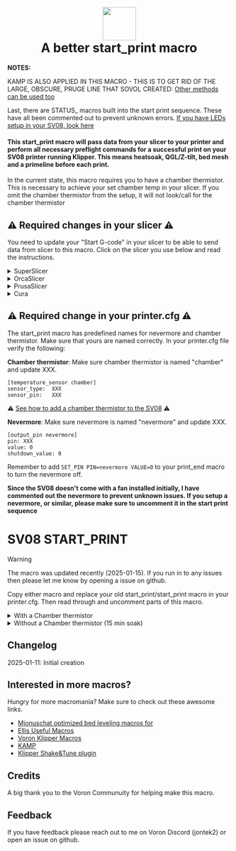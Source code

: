 <h1 align="center">
  <br>
  <img src="img/start.png" width="75""></a>
  <br>
    A better start_print macro
  <br>
</h1>

<b>NOTES:</b>

KAMP IS ALSO APPLIED IN THIS MACRO - THIS IS TO GET RID OF THE LARGE, OBSCURE, PRUGE LINE THAT SOVOL CREATED:
[Other methods can be used too](https://www.printables.com/model/1035759-adaptive-purge-for-any-3d-printer-using-slicer-var)

Last, there are STATUS_ macros built into the start print sequence. These have all been commented out to prevent unknown errors. [If you have LEDs setup in your SV08, look here](https://github.com/julianschill/klipper-led_effect)

<h4>This start_print macro will pass data from your slicer to your printer and perform all necessary preflight commands for a successful print on your SV08 printer running Klipper. This means heatsoak, QGL/Z-tilt, bed mesh and a primeline before each print.</h4>


<p>In the current state, this macro requires you to have a chamber thermistor. This is necessary to achieve your set chamber temp in your slicer. If you omit the chamber thermistor from the setup, it will not look/call for the chamber thermistor</p>

## :warning: Required changes in your slicer :warning:
You need to update your "Start G-code" in your slicer to be able to send data from slicer to this macro. Click on the slicer you use below and read the instructions.

<details>
<summary>SuperSlicer</summary>
In Superslicer go to "Printer settings" -> "Custom g-code" -> "Start G-code" and update it to:

```
M104 S0 ; Stops SuperSlicer from sending temp waits separately
M140 S0
start_print EXTRUDER=[first_layer_temperature] BED=[first_layer_bed_temperature] CHAMBER=[chamber_temperature]
```
</details>
<details>
<summary>OrcaSlicer</summary>
In OrcaSlicer go to "Printer settings" -> "Machine start g-code" and update it to:

```
M104 S0 ; Stops OrcaSlicer from sending temp waits separately
M140 S0
start_print EXTRUDER=[first_layer_temperature] BED=[first_layer_bed_temperature] CHAMBER=[chamber_temperature]
```
</details>
<details>
<summary>PrusaSlicer</summary>

In PrusaSlicer go to "Printer settings" -> "Custom g-code" -> "Start G-code" and update it to:

```
M104 S0 ; Stops PrusaSlicer from sending temp waits separately
M140 S0
start_print EXTRUDER=[first_layer_temperature[initial_extruder]] BED=[first_layer_bed_temperature] CHAMBER=[chamber_temperature]
```
</details>
<details>
<summary>Cura</summary>

In Cura go to "Settings" -> "Printer" -> "Manage printers" -> "Machine settings" -> "Start G-code" and update it to:

```
start_print EXTRUDER={material_print_temperature_layer_0} BED={material_bed_temperature_layer_0} CHAMBER={build_volume_temperature}
```
</details>

## :warning: Required change in your printer.cfg :warning:

The start_print macro has predefined names for nevermore and chamber thermistor. Make sure that yours are named correctly. In your printer.cfg file verify the following:

**Chamber thermistor**:
Make sure chamber thermistor is named "chamber" and update XXX.

```
[temperature_sensor chamber]
sensor_type:  XXX
sensor_pin:   XXX
```

:warning: [See how to add a chamber thermistor to the SV08](https://github.com/ss1gohan13/Sovol-SV08-Mainline/tree/main/files-used/config/options/thermistor) :warning:

**Nevermore**:
Make sure nevermore is named "nevermore" and update XXX.

```
[output_pin nevermore]
pin: XXX
value: 0
shutdown_value: 0
```

Remember to add ```SET_PIN PIN=nevermore VALUE=0``` to your print_end macro to turn the nevermore off.

<b> Since the SV08 doesn't come with a fan installed initially, I have commented out the nevermore to prevent unknown issues. If you setup a nevermore, or similar, please make sure to uncomment it in the start print sequence </b>

# SV08 START_PRINT

> [!WARNING]  
> The macro was updated recently (2025-01-15). If you run in to any issues then please let me know by opening a issue on github.

Copy either macro and replace your old start_print/start_print macro in your printer.cfg. Then read through and uncomment parts of this macro.

<details>
<summary>With a Chamber thermistor</summary>
  
```
#####################################################################
#   A better start_print macro for SV08
#####################################################################

[gcode_macro START_PRINT]
gcode:
  # This part fetches data from your slicer. Such as bed temp and extruder temp
  {% set target_bed = params.BED|int %}
  {% set target_extruder = params.EXTRUDER|int %}
  {% set x_wait = printer.toolhead.axis_maximum.x|float / 2 %}
  {% set y_wait = printer.toolhead.axis_maximum.y|float / 2 %}

  # Homes the printer, sets absolute positioning and updates the Stealthburner leds.
    #STATUS_HOMING
    {% if printer.toolhead.homed_axes != "xyz" %}
        G28                      # Full home (XYZ)
        {% else %}
          G28 Z
    {% endif %}
    G90

    M400

    CLEAR_PAUSE

  ##  Uncomment for bed mesh (1 of 2)
  BED_MESH_CLEAR       # Clears old saved bed mesh (if any)

  # Checks if the bed temp is higher than 90c - if so then trigger a time-based heatsoak
  {% if params.BED|int > 90 %}
    SET_DISPLAY_TEXT MSG="Bed: {target_bed}C"           # Displays info
    #STATUS_HEATING                                      # Sets SB-leds to heating-mode
    M106 S150                                           # Turns on the PT-fan

    #  Uncomment if you have a Nevermore.
    #SET_PIN PIN=!PC13 VALUE=1                      # Turns on the nevermore
    #SET_PIN PIN=nevermore VALUE=1                      # Turns on the nevermore
    G1 X{x_wait} Y{y_wait} Z15 F9000                    # Go to center of the bed
    M190 S{target_bed}                                  # Sets the target temp for the bed
    
    # For high-temp prints, use a fixed 15-minute heatsoak
    SET_DISPLAY_TEXT MSG="Heatsoak: 15min"             # Displays info
    G4 P900000                                         # Wait 15 minutes for heatsoak

  # If the bed temp is not over 90c, then handle soak based on material
  {% else %}
    SET_DISPLAY_TEXT MSG="Bed: {target_bed}C"           # Displays info
    #STATUS_HEATING                                      # Sets SB-leds to heating-mode
    G1 X{x_wait} Y{y_wait} Z15 F9000                    # Go to center of the bed
    M190 S{target_bed}                                  # Sets the target temp for the bed
    
    # Material-based soak times with variant handling
    {% set raw_material = params.MATERIAL|default("PLA")|string|upper %}
    
    # Extract base material type by handling variants
    {% set material = namespace(type="") %}
    {% if "PLA" in raw_material %}
        {% set material.type = "PLA" %}
    {% elif "PETG" in raw_material %}
        {% set material.type = "PETG" %}
    {% elif "ABS" in raw_material %}
        {% set material.type = "ABS" %}
    {% elif "ASA" in raw_material %}
        {% set material.type = "ASA" %}
    {% elif "PC" in raw_material %}
        {% set material.type = "PC" %}
    {% elif "TPU" in raw_material %}
        {% set material.type = "TPU" %}
    {% else %}
        {% set material.type = raw_material %}
    {% endif %}

    # Define soak times
    {% set soak_time = {
        "PLA": 180000,    # 3 minutes
        "PETG": 240000,   # 4 minutes
        "ABS": 300000,    # 5 minutes
        "ASA": 300000,    # 5 minutes
        "PC": 300000,     # 5 minutes
        "TPU": 180000     # 3 minutes
    }[material.type]|default(300000) %}    # Default to 5 minutes if material not found
    
    SET_DISPLAY_TEXT MSG="Soak: {soak_time/60000|int}min ({raw_material})"
    G4 P{soak_time}
  {% endif %}

  ##  Comment out for Trident (Z_TILT_ADJUST)
  #{% if 'z_tilt' in printer and not printer.z_tilt.applied %}
  #  STATUS_LEVELING
  #  SET_DISPLAY_TEXT MSG="Z-tilt adjust"     # Displays info
  #  Z_TILT_ADJUST                            # Levels the buildplate via z_tilt_adjust
  #  G28 Z                                    # Homes Z again after z_tilt_adjust
  #{% endif %}

  ## Comment out for Voron (QUAD_GANTRY_LEVEL)
  #{% if 'quad_gantry_level' in printer and not printer.quad_gantry_level.applied %}
  #  STATUS_LEVELING
  #  SET_DISPLAY_TEXT MSG="QGL"                # Displays info
  #  QUAD_GANTRY_LEVEL                         # Levels the gantry
  #  G28 Z                                     # Homes Z again after QGL
  #{% endif %}

  SMART_PARK

  # Heating nozzle to 150 degrees. This helps with getting a correct Z-home
  #STATUS_HEATING
  SET_DISPLAY_TEXT MSG="Hotend: 150C"          # Displays info
  M109 S150                                    # Heats the nozzle to 150c

  #CLEAN_NOZZLE EXTRUDER={target_extruder}     # Pass the actual print temperature for cleaning

  #STATUS_HOMING
  # Only home Z if leveling was performed
  #{% if 'z_tilt' in printer and printer.z_tilt.applied %}
  #    G28 Z                                    # Re-home Z after z_tilt_adjust
  #{% endif %}

  #STATUS_MESHING
  ##  Uncomment for bed mesh (2 of 2)
  SET_DISPLAY_TEXT MSG="Bed mesh"    # Displays info
  BED_MESH_CALIBRATE ADAPTIVE=1                # Starts bed mesh

  SMART_PARK

  # Heats up the nozzle up to target via data from slicer
  SET_DISPLAY_TEXT MSG="Hotend: {target_extruder}C"             # Displays info
  #STATUS_HEATING                                                # Sets SB-leds to heating-mode
  M107                                                          # Turns off partcooling fan
  M109 S{target_extruder}                                       # Heats the nozzle to printing temp

  # Gets ready to print by doing a purge line and updating the SB-leds
  SET_DISPLAY_TEXT MSG="Printer goes brr"          # Displays info
  #STATUS_CLEANING
  LINE_PURGE
  #STATUS_PRINTING
```
</details>

<details>
<summary>Without a Chamber thermistor (15 min soak)</summary>
  
```
#####################################################################
#   A better start_print macro for SV08
#####################################################################

[gcode_macro START_PRINT]
gcode:
  # This part fetches data from your slicer. Such as bed temp and extruder temp
  {% set target_bed = params.BED|int %}
  {% set target_extruder = params.EXTRUDER|int %}
  {% set x_wait = printer.toolhead.axis_maximum.x|float / 2 %}
  {% set y_wait = printer.toolhead.axis_maximum.y|float / 2 %}

  # Homes the printer, sets absolute positioning and updates the Stealthburner leds.
    #STATUS_HOMING
    {% if printer.toolhead.homed_axes != "xyz" %}
        G28                      # Full home (XYZ)
        {% else %}
          G28 Z
    {% endif %}
    G90

    M400

    CLEAR_PAUSE

  ##  Uncomment for bed mesh (1 of 2)
  BED_MESH_CLEAR       # Clears old saved bed mesh (if any)

  # Checks if the bed temp is higher than 90c - if so then trigger a time-based heatsoak
  {% if params.BED|int > 90 %}
    SET_DISPLAY_TEXT MSG="Bed: {target_bed}C"           # Displays info
    #STATUS_HEATING                                      # Sets SB-leds to heating-mode
    M106 S150                                           # Turns on the PT-fan

    #  Uncomment if you have a Nevermore.
    #SET_PIN PIN=!PC13 VALUE=1                      # Turns on the nevermore
    #SET_PIN PIN=nevermore VALUE=1                      # Turns on the nevermore
    G1 X{x_wait} Y{y_wait} Z15 F9000                    # Go to center of the bed
    M190 S{target_bed}                                  # Sets the target temp for the bed
    
    # For high-temp prints, use a fixed 15-minute heatsoak
    SET_DISPLAY_TEXT MSG="Heatsoak: 15min"             # Displays info
    G4 P900000                                         # Wait 15 minutes for heatsoak

  # If the bed temp is not over 90c, then handle soak based on material
  {% else %}
    SET_DISPLAY_TEXT MSG="Bed: {target_bed}C"           # Displays info
    #STATUS_HEATING                                      # Sets SB-leds to heating-mode
    G1 X{x_wait} Y{y_wait} Z15 F9000                    # Go to center of the bed
    M190 S{target_bed}                                  # Sets the target temp for the bed
    
    # Material-based soak times with variant handling
    {% set raw_material = params.MATERIAL|default("PLA")|string|upper %}
    
    # Extract base material type by handling variants
    {% set material = namespace(type="") %}
    {% if "PLA" in raw_material %}
        {% set material.type = "PLA" %}
    {% elif "PETG" in raw_material %}
        {% set material.type = "PETG" %}
    {% elif "ABS" in raw_material %}
        {% set material.type = "ABS" %}
    {% elif "ASA" in raw_material %}
        {% set material.type = "ASA" %}
    {% elif "PC" in raw_material %}
        {% set material.type = "PC" %}
    {% elif "TPU" in raw_material %}
        {% set material.type = "TPU" %}
    {% else %}
        {% set material.type = raw_material %}
    {% endif %}

    # Define soak times
    {% set soak_time = {
        "PLA": 180000,    # 3 minutes
        "PETG": 240000,   # 4 minutes
        "ABS": 300000,    # 5 minutes
        "ASA": 300000,    # 5 minutes
        "PC": 300000,     # 5 minutes
        "TPU": 180000     # 3 minutes
    }[material.type]|default(300000) %}    # Default to 5 minutes if material not found
    
    SET_DISPLAY_TEXT MSG="Soak: {soak_time/60000|int}min ({raw_material})"
    G4 P{soak_time}
  {% endif %}

  ##  Comment out for Trident (Z_TILT_ADJUST)
  #{% if 'z_tilt' in printer and not printer.z_tilt.applied %}
  #  STATUS_LEVELING
  #  SET_DISPLAY_TEXT MSG="Z-tilt adjust"     # Displays info
  #  Z_TILT_ADJUST                            # Levels the buildplate via z_tilt_adjust
  #  G28 Z                                    # Homes Z again after z_tilt_adjust
  #{% endif %}

  ## Comment out for Voron (QUAD_GANTRY_LEVEL)
  #{% if 'quad_gantry_level' in printer and not printer.quad_gantry_level.applied %}
  #  STATUS_LEVELING
  #  SET_DISPLAY_TEXT MSG="QGL"                # Displays info
  #  QUAD_GANTRY_LEVEL                         # Levels the gantry
  #  G28 Z                                     # Homes Z again after QGL
  #{% endif %}

  SMART_PARK

  # Heating nozzle to 150 degrees. This helps with getting a correct Z-home
  #STATUS_HEATING
  SET_DISPLAY_TEXT MSG="Hotend: 150C"          # Displays info
  M109 S150                                    # Heats the nozzle to 150c

  #CLEAN_NOZZLE EXTRUDER={target_extruder}     # Pass the actual print temperature for cleaning

  #STATUS_HOMING
  # Only home Z if leveling was performed
  #{% if 'z_tilt' in printer and printer.z_tilt.applied %}
  #    G28 Z                                    # Re-home Z after z_tilt_adjust
  #{% endif %}

  #STATUS_MESHING
  ##  Uncomment for bed mesh (2 of 2)
  SET_DISPLAY_TEXT MSG="Bed mesh"    # Displays info
  BED_MESH_CALIBRATE ADAPTIVE=1                # Starts bed mesh

  SMART_PARK

  # Heats up the nozzle up to target via data from slicer
  SET_DISPLAY_TEXT MSG="Hotend: {target_extruder}C"             # Displays info
  #STATUS_HEATING                                                # Sets SB-leds to heating-mode
  M107                                                          # Turns off partcooling fan
  M109 S{target_extruder}                                       # Heats the nozzle to printing temp

  # Gets ready to print by doing a purge line and updating the SB-leds
  SET_DISPLAY_TEXT MSG="Printer goes brr"          # Displays info
  #STATUS_CLEANING
  LINE_PURGE
  #STATUS_PRINTING
```
</details>

## Changelog

2025-01-11: Initial creation 

## Interested in more macros?

Hungry for more macromania? Make sure to check out these awesome links.

- [Mjonuschat optimized bed leveling macros for](https://mjonuschat.github.io/voron-mods/docs/guides/optimized-bed-leveling-macros/)
- [Ellis Useful Macros](https://ellis3dp.com/Print-Tuning-Guide/articles/index_useful_macros.html)
- [Voron Klipper Macros](https://github.com/The-Conglomerate/Voron-Klipper-Common/)
- [KAMP](https://github.com/kyleisah/Klipper-Adaptive-Meshing-Purging)
- [Klipper Shake&Tune plugin](https://github.com/Frix-x/klippain-shaketune)


## Credits

A big thank you to the Voron Communuity for helping make this macro. 

## Feedback

If you have feedback please reach out to me on Voron Discord (jontek2) or open an issue on github.
